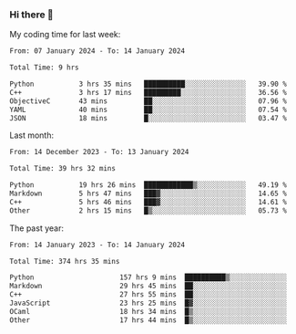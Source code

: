 ### Hi there 👋

My coding time for last week:

<!--START_SECTION:week-->

```txt
From: 07 January 2024 - To: 14 January 2024

Total Time: 9 hrs

Python           3 hrs 35 mins   ██████████░░░░░░░░░░░░░░░   39.90 %
C++              3 hrs 17 mins   █████████░░░░░░░░░░░░░░░░   36.56 %
ObjectiveC       43 mins         ██░░░░░░░░░░░░░░░░░░░░░░░   07.96 %
YAML             40 mins         ██░░░░░░░░░░░░░░░░░░░░░░░   07.54 %
JSON             18 mins         █░░░░░░░░░░░░░░░░░░░░░░░░   03.47 %
```

<!--END_SECTION:week-->

Last month:

<!--START_SECTION:month-->

```txt
From: 14 December 2023 - To: 13 January 2024

Total Time: 39 hrs 32 mins

Python           19 hrs 26 mins  ████████████▒░░░░░░░░░░░░   49.19 %
Markdown         5 hrs 47 mins   ███▓░░░░░░░░░░░░░░░░░░░░░   14.65 %
C++              5 hrs 46 mins   ███▓░░░░░░░░░░░░░░░░░░░░░   14.61 %
Other            2 hrs 15 mins   █▒░░░░░░░░░░░░░░░░░░░░░░░   05.73 %
```

<!--END_SECTION:month-->

The past year:

<!--START_SECTION:year-->

```txt
From: 14 January 2023 - To: 14 January 2024

Total Time: 374 hrs 35 mins

Python                     157 hrs 9 mins  ██████████▒░░░░░░░░░░░░░░   41.96 %
Markdown                   29 hrs 45 mins  ██░░░░░░░░░░░░░░░░░░░░░░░   07.94 %
C++                        27 hrs 55 mins  ██░░░░░░░░░░░░░░░░░░░░░░░   07.46 %
JavaScript                 23 hrs 25 mins  █▓░░░░░░░░░░░░░░░░░░░░░░░   06.25 %
OCaml                      18 hrs 34 mins  █▒░░░░░░░░░░░░░░░░░░░░░░░   04.96 %
Other                      17 hrs 44 mins  █▒░░░░░░░░░░░░░░░░░░░░░░░   04.74 %
```

<!--END_SECTION:year-->
